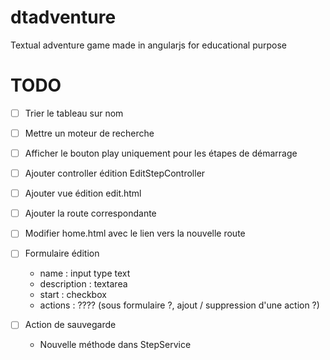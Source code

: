 # dtadventure
Textual adventure game made in angularjs for educational purpose

# TODO

* [ ] Trier le tableau sur nom
* [ ] Mettre un moteur de recherche
* [ ] Afficher le bouton play uniquement pour les étapes de démarrage

* [ ] Ajouter controller édition EditStepController
* [ ] Ajouter vue édition edit.html
* [ ] Ajouter la route correspondante
* [ ] Modifier home.html avec le lien vers la nouvelle route
* [ ] Formulaire édition
    * name : input type text
    * description : textarea
    * start : checkbox
    * actions : ???? (sous formulaire ?, ajout / suppression d'une action ?)
* [ ] Action de sauvegarde
    * Nouvelle méthode dans StepService


